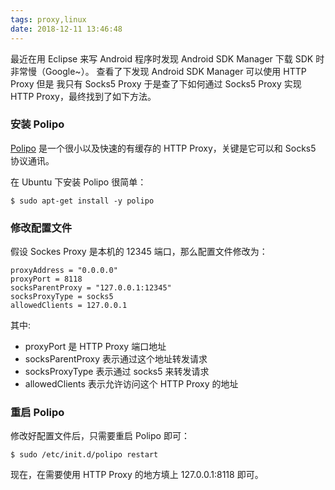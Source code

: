```yaml
---
tags: proxy,linux
date: 2018-12-11 13:46:48
---
```


最近在用 Eclipse 来写 Android 程序时发现 Android SDK Manager 下载 SDK 时非常慢（Google~）。 查看了下发现 Android SDK Manager 可以使用 HTTP Proxy 但是 我只有 Socks5 Proxy 于是查了下如何通过 Socks5 Proxy 实现 HTTP Proxy，最终找到了如下方法。

### 安装 Polipo

[Polipo](http://www.pps.univ-paris-diderot.fr/~jch/software/polipo/) 是一个很小以及快速的有缓存的 HTTP Proxy，关键是它可以和 Socks5 协议通讯。

在 Ubuntu 下安装 Polipo 很简单：

```
$ sudo apt-get install -y polipo
```

### 修改配置文件

假设 Sockes Proxy 是本机的 12345 端口，那么配置文件修改为：

```
proxyAddress = "0.0.0.0"
proxyPort = 8118
socksParentProxy = "127.0.0.1:12345"
socksProxyType = socks5
allowedClients = 127.0.0.1
```

其中:

- proxyPort 是 HTTP Proxy 端口地址
- socksParentProxy 表示通过这个地址转发请求
- socksProxyType 表示通过 socks5 来转发请求
- allowedClients 表示允许访问这个 HTTP Proxy 的地址

### 重启 Polipo

修改好配置文件后，只需要重启 Polipo 即可：

```
$ sudo /etc/init.d/polipo restart
```

现在，在需要使用 HTTP Proxy 的地方填上 127.0.0.1:8118 即可。
